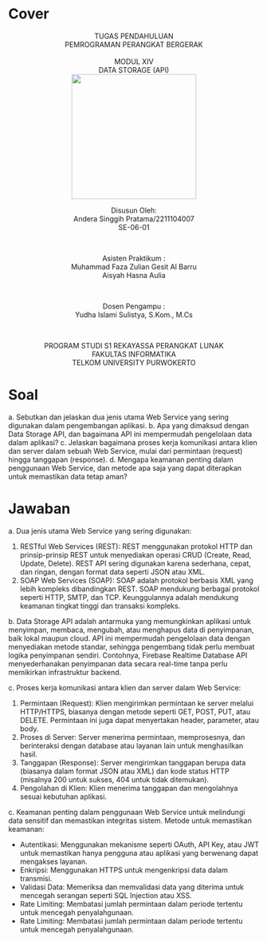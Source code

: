 # Cover

<div align="center">
TUGAS PENDAHULUAN<br>
PEMROGRAMAN PERANGKAT BERGERAK <br>
<br>
MODUL XIV <br>
DATA STORAGE (API) <br>

<img src="https://lac.telkomuniversity.ac.id/wp-content/uploads/2021/01/cropped-1200px-Telkom_University_Logo.svg-270x270.png" width="250px">

<br>

Disusun Oleh: <br>
Andera Singgih Pratama/2211104007 <br>
SE-06-01 <br>

<br>

Asisten Praktikum : <br>
Muhammad Faza Zulian Gesit Al Barru <br>
Aisyah Hasna Aulia <br>

<br>

Dosen Pengampu : <br>
Yudha Islami Sulistya, S.Kom., M.Cs <br>

<br>

PROGRAM STUDI S1 REKAYASSA PERANGKAT LUNAK <br>
FAKULTAS INFORMATIKA <br>
TELKOM UNIVERSITY PURWOKERTO <br>

</div>

# Soal

a. Sebutkan dan jelaskan dua jenis utama Web Service yang sering digunakan dalam pengembangan aplikasi.
b. Apa yang dimaksud dengan Data Storage API, dan bagaimana API ini mempermudah pengelolaan data dalam aplikasi?
c. Jelaskan bagaimana proses kerja komunikasi antara klien dan server dalam sebuah Web Service, mulai dari permintaan (request) hingga tanggapan (response).
d. Mengapa keamanan penting dalam penggunaan Web Service, dan metode apa saja yang dapat diterapkan untuk memastikan data tetap aman?

# Jawaban

a. Dua jenis utama Web Service yang sering digunakan:

<ol>
<li>RESTful Web Services (REST): REST menggunakan protokol HTTP dan prinsip-prinsip REST untuk menyediakan operasi CRUD (Create, Read, Update, Delete). REST API sering digunakan karena sederhana, cepat, dan ringan, dengan format data seperti JSON atau XML.
<li>SOAP Web Services (SOAP): SOAP adalah protokol berbasis XML yang lebih kompleks dibandingkan REST. SOAP mendukung berbagai protokol seperti HTTP, SMTP, dan TCP. Keunggulannya adalah mendukung keamanan tingkat tinggi dan transaksi kompleks.
</ol>

b. Data Storage API adalah antarmuka yang memungkinkan aplikasi untuk menyimpan, membaca, mengubah, atau menghapus data di penyimpanan, baik lokal maupun cloud. API ini mempermudah pengelolaan data dengan menyediakan metode standar, sehingga pengembang tidak perlu membuat logika penyimpanan sendiri. Contohnya, Firebase Realtime Database API menyederhanakan penyimpanan data secara real-time tanpa perlu memikirkan infrastruktur backend.

c. Proses kerja komunikasi antara klien dan server dalam Web Service:

<ol>
<li>Permintaan (Request): Klien mengirimkan permintaan ke server melalui HTTP/HTTPS, biasanya dengan metode seperti GET, POST, PUT, atau DELETE. Permintaan ini juga dapat menyertakan header, parameter, atau body.
<li>Proses di Server: Server menerima permintaan, memprosesnya, dan berinteraksi dengan database atau layanan lain untuk menghasilkan hasil.
<li>Tanggapan (Response): Server mengirimkan tanggapan berupa data (biasanya dalam format JSON atau XML) dan kode status HTTP (misalnya 200 untuk sukses, 404 untuk tidak ditemukan).
<li>Pengolahan di Klien: Klien menerima tanggapan dan mengolahnya sesuai kebutuhan aplikasi.
</ol>

c. Keamanan penting dalam penggunaan Web Service untuk melindungi data sensitif dan memastikan integritas sistem. Metode untuk memastikan keamanan:

<ul>
<li>Autentikasi: Menggunakan mekanisme seperti OAuth, API Key, atau JWT untuk memastikan hanya pengguna atau aplikasi yang berwenang dapat mengakses layanan.
<li>Enkripsi: Menggunakan HTTPS untuk mengenkripsi data dalam transmisi.
<li>Validasi Data: Memeriksa dan memvalidasi data yang diterima untuk mencegah serangan seperti SQL Injection atau XSS.
<li>Rate Limiting: Membatasi jumlah permintaan dalam periode tertentu untuk mencegah penyalahgunaan.
<li>Rate Limiting: Membatasi jumlah permintaan dalam periode tertentu untuk mencegah penyalahgunaan.
</ul>

